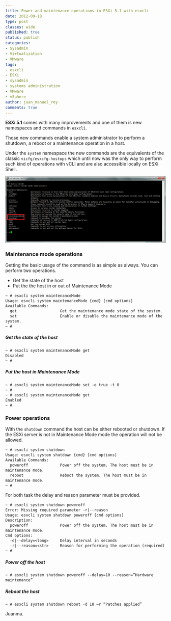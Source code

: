 ```yaml
---
title: Power and maintenance operations in ESXi 5.1 with esxcli
date: 2012-09-18
type: post
classes: wide
published: true
status: publish
categories:
- Sysadmin
- Virtualization
- VMware
tags:
- esxcli
- ESXi
- sysadmin
- systems administration
- VMware
- vSphere
author: juan_manuel_rey
comments: true
---
```


**ESXi 5.1** comes with many improvements and one of them is new namespaces and commands in `esxcli`.

Those new commands enable a system administrator to perform a shutdown, a reboot or a maintenance operation in a host.

Under the `system` namespace the new commands are the equivalents of the classic `vicfg/esxcfg-hostops` which until now was the only way to perform such kind of operations with vCLI and are also accessible locally on ESXi Shell.

[![](/assets/images/esxcli_system_namespace.png "esxcli system namespace available commands")]({{site.url}}/assets/images/esxcli_system_namespace.png)

### Maintenance mode operations

Getting the basic usage of the command is as simple as always. You can
perform two operations.

-   Get the state of the host
-   Put the the host in or out of Maintenance Mode

```
~ # esxcli system maintenanceMode
Usage: esxcli system maintenanceMode {cmd} [cmd options]
Available Commands:
  get                   Get the maintenance mode state of the system.
  set                   Enable or disable the maintenance mode of the system.
~ #
```

##### Get the state of the host

```
~ # esxcli system maintenanceMode get
Disabled
~ #
```

##### Put the host in Maintenance Mode

```
~ # esxcli system maintenanceMode set -e true -t 0
~ #
~ # esxcli system maintenanceMode get
Enabled
~ #
```

### Power operations

With the `shutdown` command the host can be either rebooted or shutdown. If the ESXi server is not in Maintenance Mode mode the operation will not be allowed.

```
~ # esxcli system shutdown
Usage: esxcli system shutdown {cmd} [cmd options]
Available Commands:
  poweroff              Power off the system. The host must be in maintenance mode.
  reboot                Reboot the system. The host must be in maintenance mode.
~ #
```

For both task the delay and reason parameter must be provided.

```
~ # esxcli system shutdown poweroff
Error: Missing required parameter -r|--reason
Usage: esxcli system shutdown poweroff [cmd options]
Description:
  poweroff              Power off the system. The host must be in maintenance mode.
Cmd options:
  -d|--delay=<long>     Delay interval in seconds
  -r|--reason=<str>     Reason for performing the operation (required)
~ #
```

##### Power off the host

```
~ # esxcli system shutdown poweroff --delay=10 --reason=”Hardware maintenance”
```

##### Reboot the host

```
~ # esxcli system shutdown reboot -d 10 –r “Patches applied”
```

Juanma.
